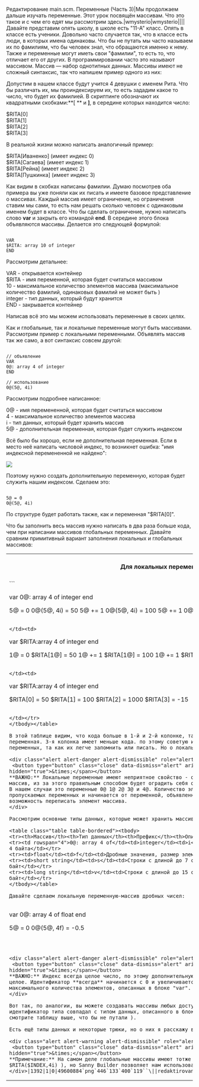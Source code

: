 Редактирование main.scm. Переменные (Часть 3)|Мы продолжаем дальше изучать переменные. Этот урок посвящён массивам. Что это такое и с чем его едят мы рассмотрим здесь.|wmysterio|wmysterio||||Давайте представим опять школу, в школе есть "11-А" класс. Опять в классе есть ученики. Довольно часто случается так, что в классе есть люди, в которых имена одинаковы. Что бы не путать мы часто называем их по фамилиям, что бы человек знал, что обращаются именно к нему. Также и переменные могут иметь свои "фамилии", то есть то, что отличает его от других. В программировании часто это называют массивом. Массив &mdash; набор однотипных данных. Массивы имеют не сложный синтаксис, так что напишем пример одного из них:

Допустим в нашем классе будут учится 4 девушки с именем Рита. Что бы различать их, мы проиндексируем их, то есть зададим какое то число, что будет их фамилией. В скриптинге обозначают их квадратными скобками:**[ ** и **]**, в середине которых находится число:

<div class="panel panel-default">
 <div class="panel-body">
$RITA[0]<br>
$RITA[1]<br>
$RITA[2]<br>
$RITA[3]
 </div>
</div>

В реальной жизни можно написать аналогичный пример:

<div class="panel panel-default">
 <div class="panel-body">
$RITA[Иваненко] (имеет индекс 0)<br>
$RITA[Сагаева] (имеет индекс 1)<br>
$RITA[Рейна] (имеет индекс 2)<br>
$RITA[Пушкинка] (имеет индекс 3)
 </div>
</div>

Как видим в скобках написаны фамилии. Думаю посмотрев оба примера вы уже поняли как их писать и имеете базовое представление о массивах. Каждый массив имеет ограничение, но ограничения ставим мы сами, то есть нам решать сколько человек с одинаковым именем будет в классе. Что бы сделать ограничение, нужно написать слово **var** и закрыть его командой **end**. В середине этого блока объявляются массивы. Делается это следующей формулой:


```

VAR
$RITA: array 10 of integer
END
```



Рассмотрим детальнее:

<div class="panel panel-default">
 <div class="panel-body">
VAR - открывается контейнер<br>
$RITA - имя переменной, которая будет считаться массивом<br>
10 - максимальное количество элементов массива (максимальное количество фамилий, одинаковых фамилий не может быть )<br>
integer - тип данных, который будут хранится<br>
END - закрывается контейнер<br>
 </div>
</div>

Написав всё это мы можем использовать переменные в своих целях.

Как и глобальные, так и локальные переменные могут быть массивами. Рассмотрим пример с локальными переменными. Объявлять массив так же само, а вот синтаксис совсем другой:


```

// объявление
VAR
0@: array 4 of integer
END

// использование
0@(5@, 4i)
```



Рассмотрим подробнее написанное:

<div class="panel panel-default">
 <div class="panel-body">
0@ - имя перемененной, которая будет считаться массивом<br>
4 - максимальное количество элементов массива<br>
i - тип данных, который будет хранить массив<br>
5@ - дополнительная переменная, которая будет служить индексом<br>
 </div>
</div>

Всё было бы хорошо, если не дополнительная переменная. Если в место неё написать числовой индекс, то возникнет ошибка: "имя индексной перемененной не найдено":

<!--IMG1--><img src="https://github.com/wmysterio/scm-scripting-lessons/raw/resources/_pu/0/49600884.png" /><!--IMG1-->

Поэтому нужно создать дополнительную переменную, которая будет служить нашим индексом. Сделаем это:


```

5@ = 0
0@(5@, 4i)
```



По структуре будет работать также, как и переменная "$RITA[0]".

Что бы заполнить весь массив нужно написать в два раза больше кода, чем при написании массивов глобальных переменных. Давайте сравним примитивный вариант заполнения локальных и глобальных массивов:

<table class="table table-bordered"><tbody>
<tr><th class="text-center">Для локальных переменных</th><th colspan="2" class="text-center">Для глобальных переменных</th></tr>
<tr><td>
```

var
0@: array 4 of integer
end

5@ = 0
0@(5@, 4i) = 50
5@ += 1
0@(5@, 4i) = 100
5@ += 1
0@(5@, 4i) = 1000
5@ += 1
0@(5@, 4i) = -15
```

</td><td>
```

var
$RITA:array 4 of integer
end

1@ = 0
$RITA[1@] = 50
1@ += 1
$RITA[1@] = 100
1@ += 1
$RITA[1@] = 1000
1@ += 1
$RITA[1@] = -15
```

</td><td>
```

var
$RITA:array 4 of integer
end

$RITA[0] = 50
$RITA[1] = 100
$RITA[2] = 1000
$RITA[3] = -15
```

</td></tr>
</tbody></table>

В этой таблице видим, что кода больше в 1-й и 2-й колонке, так как используется дополнительная переменная. 3-я колонка имеет меньше кода. по этому советую использовать массивы глобальных переменных, та как их легче запомнить или писать. Но о локальных переменных тоже не следует забывать. 

<div class="alert alert-danger alert-dismissible" role="alert">
 <button type="button" class="close" data-dismiss="alert" aria-label="Close"><span aria-hidden="true">&times;</span></button>
**ВАЖНО:** Локальные переменные имеют неприятное свойство - они "забирают" количество переменных под массив, из за этого правильным способом будет оградить себя от от использования некоторых переменных. В нашем случаи это переменные 0@ 1@ 2@ 3@ и 4@. Количество элементов массива равняется количеству пропускаемых переменных и начинается от переменной, объявленной как массив. В таком случаи мы избегаем возможность переписать элемент массива.
</div>

Рассмотрим основные типы данных, которые может хранить массив:

<table class="table table-bordered"><tbody>
<tr><th>Массив</th><th>Тип данных</th><th>Префикс</th><th>Описание</th></tr>
<tr><td rowspan="4">0@: array 4 of</td><td>integer</td><td>i</td><td>Целые значения, размер элемента: 4 байта</td></tr>
<tr><td>float</td><td>f</td><td>Дробные значения, размер элемента: 4 байта</td></tr>
<tr><td>short string</td><td>s</td><td>Строки с длиной до 7 символов включительно, размер элемента: 8 байт</td></tr>
<tr><td>long string</td><td>v</td><td>Строки с длиной до 15 символов включительно, размер элемента: 16 байт</td></tr>
</tbody></table>

Давайте сделаем локальную переменную-массив дробных чисел:


```

var
0@: array 4 of float
end

5@ = 0
0@(5@, 4f) = -0.5
```



<div class="alert alert-danger alert-dismissible" role="alert">
 <button type="button" class="close" data-dismiss="alert" aria-label="Close"><span aria-hidden="true">&times;</span></button>
**ВАЖНО:** Индекс всегда целое число, по этому дополнительную переменную следует объявлять тоже как целое. Идентификатор **всегда** начинается с 0 и увеличивается на единицу. Индекс не может быть больше максимального количества элементов, описанных в блоке "var".
</div>

Вот так, по аналогии, вы можете создавать массивы любых доступных типов данных. Главное, что бы идентификатор типа совпадал с типом данных, описанного в блоке "var". Например: "float" и "f". ( смотрите таблицу выше, что бы не путали ).

Есть ещё типы данных и некоторые трюки, но о них я расскажу в следующих уроках.

<div class="alert alert-warning alert-dismissible" role="alert">
 <button type="button" class="close" data-dismiss="alert" aria-label="Close"><span aria-hidden="true">&times;</span></button>
**Примечание:** На самом деле глобальные массивы имеют тотже синтаксис, что и локальные ( $RITA($INDEX,4i) ), но Sanny Builder позволяет нам использовать упрощённый синтаксис.
</div>|1392|1|0|49600884`png`446`133`400`119``\||redaktirovanie_main_scm_peremennye_chast_3|1498484960